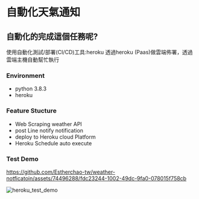 # 自動化天氣通知
## 自動化的完成這個任務呢?

使用自動化測試/部署(CI/CD)工具:heroku
透過heroku (Paas)做雲端佈署，透過雲端主機自動幫忙執行

### Environment
- python 3.8.3
- heroku

### Feature Stucture
- Web Scraping weather API
- post Line notify notification
- deploy to Heroku cloud Platform
- Heroku Schedule auto execute

### Test Demo


https://github.com/Estherchao-tw/weather-notficatoin/assets/74496288/fdc23244-1002-49dc-9fa0-078015f758cb

![heroku_test_demo](https://github.com/Estherchao-tw/weather-notficatoin/assets/74496288/7da04486-be6e-4899-845e-27aded796aa4)

